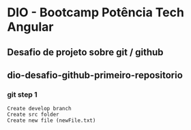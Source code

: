 # DIO - Bootcamp Potência Tech Angular 
## Desafio de projeto sobre git / github
## dio-desafio-github-primeiro-repositorio

### git step 1
    Create develop branch
    Create src folder
    Create new file (newFile.txt)
